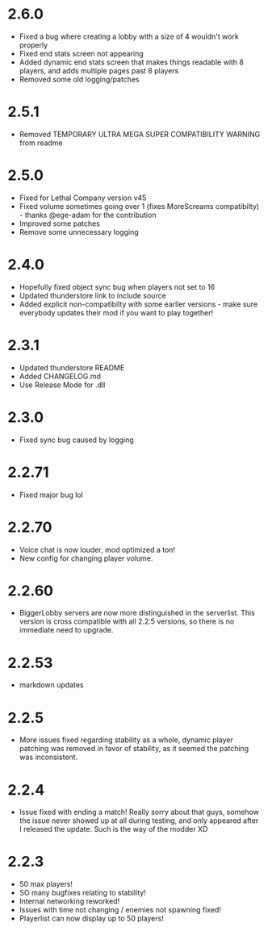 # 2.6.0
+ Fixed a bug where creating a lobby with a size of 4 wouldn't work properly
+ Fixed end stats screen not appearing
+ Added dynamic end stats screen that makes things readable with 8 players, and adds multiple pages past 8 players
+ Removed some old logging/patches
# 2.5.1
+ Removed TEMPORARY ULTRA MEGA SUPER COMPATIBILITY WARNING from readme
# 2.5.0
+ Fixed for Lethal Company version v45
+ Fixed volume sometimes going over 1 (fixes MoreScreams compatibilty) - thanks @ege-adam for the contribution
+ Improved some patches
+ Remove some unnecessary logging
# 2.4.0
+ Hopefully fixed object sync bug when players not set to 16
+ Updated thunderstore link to include source
+ Added explicit non-compatibilty with some earlier versions - make sure everybody updates their mod if you want to play together!
# 2.3.1
+ Updated thunderstore README
+ Added CHANGELOG.md
+ Use Release Mode for .dll
# 2.3.0
+ Fixed sync bug caused by logging
# 2.2.71
+ Fixed major bug lol
# 2.2.70
+ Voice chat is now louder, mod optimized a ton!
+ New config for changing player volume.
# 2.2.60
+ BiggerLobby servers are now more distinguished in the serverlist. This version is cross compatible with all 2.2.5 versions, so there is no immediate need to upgrade.
# 2.2.53
+ markdown updates
# 2.2.5
+ More issues fixed regarding stability as a whole, dynamic player patching was removed in favor of stability, as it seemed the patching was inconsistent.
# 2.2.4
+ Issue fixed with ending a match! Really sorry about that guys, somehow the issue never showed up at all during testing, and only appeared after I released the update. Such is the way of the modder XD
# 2.2.3
+ 50 max players!
+ SO many bugfixes relating to stability!
+ Internal networking reworked!
+ Issues with time not changing / enemies not spawning fixed!
+ Playerlist can now display up to 50 players!

